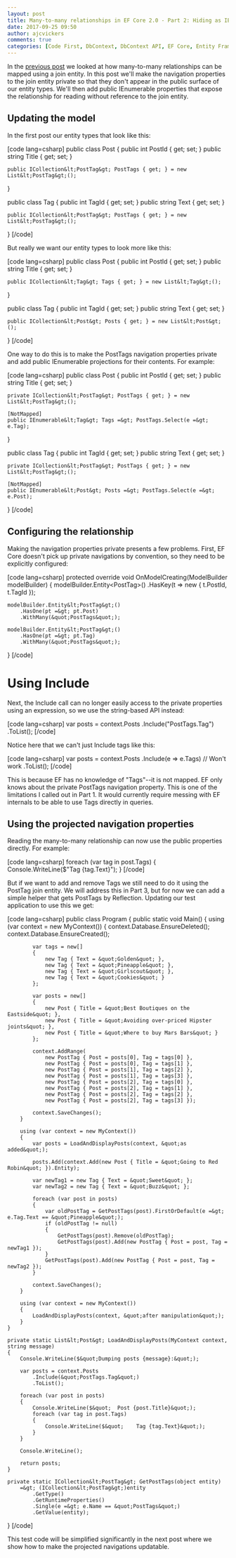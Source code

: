 ```yaml
---
layout: post
title: Many-to-many relationships in EF Core 2.0 - Part 2: Hiding as IEnumerable
date: 2017-09-25 09:50
author: ajcvickers
comments: true
categories: [Code First, DbContext, DbContext API, EF Core, Entity Framework, Foreign Keys]
---
```

In the <a href="http://wp.me/p1rP25-7p">previous post</a> we looked at how many-to-many relationships can be mapped using a join entity. In this post we'll make the navigation properties to the join entity private so that they don't appear in the public surface of our entity types. We'll then add public IEnumerable properties that expose the relationship for reading without reference to the join entity.

<!--more-->

<h2>Updating the model</h2>

In the first post our entity types that look like this:

[code lang=csharp]
public class Post
{
    public int PostId { get; set; }
    public string Title { get; set; }

    public ICollection&lt;PostTag&gt; PostTags { get; } = new List&lt;PostTag&gt;();
}

public class Tag
{
    public int TagId { get; set; }
    public string Text { get; set; }

    public ICollection&lt;PostTag&gt; PostTags { get; } = new List&lt;PostTag&gt;();
}
[/code]

But really we want our entity types to look more like this:

[code lang=csharp]
public class Post
{
    public int PostId { get; set; }
    public string Title { get; set; }

    public ICollection&lt;Tag&gt; Tags { get; } = new List&lt;Tag&gt;();
}

public class Tag
{
    public int TagId { get; set; }
    public string Text { get; set; }

    public ICollection&lt;Post&gt; Posts { get; } = new List&lt;Post&gt;();
}
[/code]

One way to do this is to make the PostTags navigation properties private and add public IEnumerable projections for their contents. For example:

[code lang=csharp]
public class Post
{
    public int PostId { get; set; }
    public string Title { get; set; }

    private ICollection&lt;PostTag&gt; PostTags { get; } = new List&lt;PostTag&gt;();

    [NotMapped]
    public IEnumerable&lt;Tag&gt; Tags =&gt; PostTags.Select(e =&gt; e.Tag);
}

public class Tag
{
    public int TagId { get; set; }
    public string Text { get; set; }

    private ICollection&lt;PostTag&gt; PostTags { get; } = new List&lt;PostTag&gt;();

    [NotMapped]
    public IEnumerable&lt;Post&gt; Posts =&gt; PostTags.Select(e =&gt; e.Post);
}
[/code]

<h2>Configuring the relationship</h2>

Making the navigation properties private presents a few problems. First, EF Core doesn't pick up private navigations by convention, so they need to be explicitly configured:

[code lang=csharp]
protected override void OnModelCreating(ModelBuilder modelBuilder)
{
    modelBuilder.Entity&lt;PostTag&gt;()
        .HasKey(t =&gt; new { t.PostId, t.TagId });

    modelBuilder.Entity&lt;PostTag&gt;()
        .HasOne(pt =&gt; pt.Post)
        .WithMany(&quot;PostTags&quot;);

    modelBuilder.Entity&lt;PostTag&gt;()
        .HasOne(pt =&gt; pt.Tag)
        .WithMany(&quot;PostTags&quot;);
}
[/code]

<h1>Using Include</h1>

Next, the Include call can no longer easily access to the private properties using an expression, so we use the string-based API instead:

[code lang=csharp]
var posts = context.Posts
    .Include(&quot;PostTags.Tag&quot;)
    .ToList();
[/code]

Notice here that we can't just Include tags like this:

[code lang=csharp]
var posts = context.Posts
    .Include(e =&gt; e.Tags) // Won&#039;t work
    .ToList();
[/code]

This is because EF has no knowledge of "Tags"--it is not mapped. EF only knows about the private PostTags navigation property. This is one of the limitations I called out in Part 1. It would currently require messing with EF internals to be able to use Tags directly in queries.

<h2>Using the projected navigation properties</h2>

Reading the many-to-many relationship can now use the public properties directly. For example:

[code lang=csharp]
foreach (var tag in post.Tags)
{
    Console.WriteLine($&quot;Tag {tag.Text}&quot;);
}
[/code]

But if we want to add and remove Tags we still need to do it using the PostTag join entity. We will address this in Part 3, but for now we can add a simple helper that gets PostTags by Reflection. Updating our test application to use this we get:

[code lang=csharp]
public class Program
{
    public static void Main()
    {
        using (var context = new MyContext())
        {
            context.Database.EnsureDeleted();
            context.Database.EnsureCreated();

            var tags = new[]
            {
                new Tag { Text = &quot;Golden&quot; },
                new Tag { Text = &quot;Pineapple&quot; },
                new Tag { Text = &quot;Girlscout&quot; },
                new Tag { Text = &quot;Cookies&quot; }
            };

            var posts = new[]
            {
                new Post { Title = &quot;Best Boutiques on the Eastside&quot; },
                new Post { Title = &quot;Avoiding over-priced Hipster joints&quot; },
                new Post { Title = &quot;Where to buy Mars Bars&quot; }
            };

            context.AddRange(
                new PostTag { Post = posts[0], Tag = tags[0] },
                new PostTag { Post = posts[0], Tag = tags[1] },
                new PostTag { Post = posts[1], Tag = tags[2] },
                new PostTag { Post = posts[1], Tag = tags[3] },
                new PostTag { Post = posts[2], Tag = tags[0] },
                new PostTag { Post = posts[2], Tag = tags[1] },
                new PostTag { Post = posts[2], Tag = tags[2] },
                new PostTag { Post = posts[2], Tag = tags[3] });

            context.SaveChanges();
        }

        using (var context = new MyContext())
        {
            var posts = LoadAndDisplayPosts(context, &quot;as added&quot;);

            posts.Add(context.Add(new Post { Title = &quot;Going to Red Robin&quot; }).Entity);

            var newTag1 = new Tag { Text = &quot;Sweet&quot; };
            var newTag2 = new Tag { Text = &quot;Buzz&quot; };

            foreach (var post in posts)
            {
                var oldPostTag = GetPostTags(post).FirstOrDefault(e =&gt; e.Tag.Text == &quot;Pineapple&quot;);
                if (oldPostTag != null)
                {
                    GetPostTags(post).Remove(oldPostTag);
                    GetPostTags(post).Add(new PostTag { Post = post, Tag = newTag1 });
                }
                GetPostTags(post).Add(new PostTag { Post = post, Tag = newTag2 });
            }

            context.SaveChanges();
        }

        using (var context = new MyContext())
        {
            LoadAndDisplayPosts(context, &quot;after manipulation&quot;);
        }
    }

    private static List&lt;Post&gt; LoadAndDisplayPosts(MyContext context, string message)
    {
        Console.WriteLine($&quot;Dumping posts {message}:&quot;);

        var posts = context.Posts
            .Include(&quot;PostTags.Tag&quot;)
            .ToList();

        foreach (var post in posts)
        {
            Console.WriteLine($&quot;  Post {post.Title}&quot;);
            foreach (var tag in post.Tags)
            {
                Console.WriteLine($&quot;    Tag {tag.Text}&quot;);
            }
        }

        Console.WriteLine();

        return posts;
    }

    private static ICollection&lt;PostTag&gt; GetPostTags(object entity)
        =&gt; (ICollection&lt;PostTag&gt;)entity
            .GetType()
            .GetRuntimeProperties()
            .Single(e =&gt; e.Name == &quot;PostTags&quot;)
            .GetValue(entity);
}
[/code]

This test code will be simplified significantly in the next post where we show how to make the projected navigations updatable.

